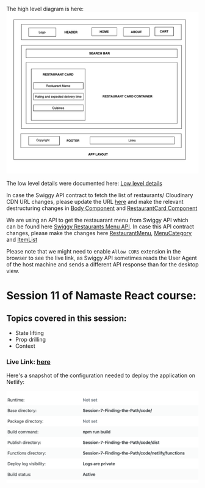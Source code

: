 The high level diagram is here: ![High-Level-Diagram-Food-Villa](../High-Level-Design-Food-Villa.png)

The low level details were documented here: [Low level details](../Low-Level-Design-Food-Villa.txt)

In case the Swiggy API contract to fetch the list of restaurants/ Cloudinary CDN URL changes, please update the URL [here](./code/utils/constants.js) and make the relevant destructuring changes in [Body Component](./code/src/components/Body.js) and [RestaurantCard Component](./code/src/components/RestaurantCard.js)

We are using an API to get the restauarant menu from Swiggy API which can be found here [Swiggy Restaurants Menu API](./code/utils/constants.js). In case this API contract changes, please make the changes here [RestaurantMenu](./code/src/components/RestaurantMenu.js), [MenuCategory](./code/src/components/MenuCategory.js) and [ItemList](./code/src/components/ItemList.js)

Please note that we might need to enable `Allow CORS` extension in the browser to see the live link, as Swiggy API sometimes reads the User Agent of the host machine and sends a different API response than for the desktop view.

# Session 11 of Namaste React course:

## Topics covered in this session:

- State lifting
- Prop drilling
- Context

### **Live Link: [here](https://foodvilla-girik.netlify.app/)**

Here's a snapshot of the configuration needed to deploy the application on Netlify:

![Session-7-Finding-the-Path/Netlify-configuration-build](./Netlify-configuration-build.png)
